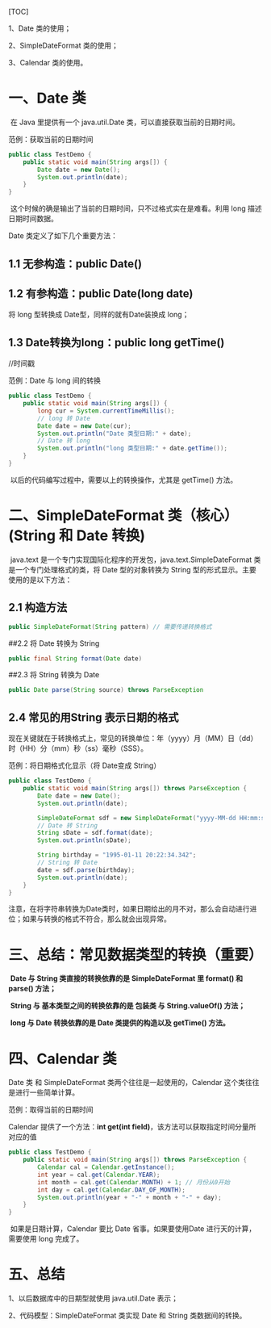 [TOC]

1、Date 类的使用；

2、SimpleDateFormat 类的使用；

3、Calendar 类的使用。

# 一、Date 类

​	在 Java 里提供有一个 java.util.Date 类，可以直接获取当前的日期时间。

范例：获取当前的日期时间

```java
public class TestDemo {
    public static void main(String args[]) {
        Date date = new Date();
        System.out.println(date);
    }
}
```

​	这个时候的确是输出了当前的日期时间，只不过格式实在是难看。利用 long 描述日期时间数据。

Date 类定义了如下几个重要方法：

## 1.1 无参构造：public Date()

## 1.2 有参构造：public Date(long date) 

 将 long 型转换成 Date型，同样的就有Date装换成 long；

## 1.3 Date转换为long：public long  **getTime()**   

 //时间戳

范例：Date 与 long 间的转换

```java
public class TestDemo {
    public static void main(String args[]) {
        long cur = System.currentTimeMillis();
        // long 转 Date
        Date date = new Date(cur);
        System.out.println("Date 类型日期:" + date);
        // Date 转 long
        System.out.println("long 类型日期:" + date.getTime());
    }
}
```

​	以后的代码编写过程中，需要以上的转换操作，尤其是 getTime() 方法。

# 二、SimpleDateFormat 类（核心）(String 和 Date 转换)

​	java.text 是一个专门实现国际化程序的开发包，java.text.SimpleDateFormat 类是一个专门处理格式的类，将 Date 型的对象转换为 String 型的形式显示。主要使用的是以下方法：

## 2.1 构造方法

```java
public SimpleDateFormat(String pattern) // 需要传递转换格式
```

##2.2 将 Date 转换为 String

```java
public final String format(Date date)
```

##2.3 将 String 转换为 Date

```java
public Date parse(String source) throws ParseException
```

## 2.4 常见的用String 表示日期的格式

​	现在关键就在于转换格式上，常见的转换单位：年（yyyy）月（MM）日（dd）时（HH）分（mm）秒（ss）毫秒（SSS）。

范例：将日期格式化显示（将 Date变成 String）

```java
public class TestDemo {
    public static void main(String args[]) throws ParseException {
        Date date = new Date();
        System.out.println(date);

        SimpleDateFormat sdf = new SimpleDateFormat("yyyy-MM-dd HH:mm:ss.SSS");
        // Date 转 String
        String sDate = sdf.format(date);
        System.out.println(sDate);

        String birthday = "1995-01-11 20:22:34.342";
        // String 转 Date
        date = sdf.parse(birthday);
        System.out.println(date);
    }
}
```

​	注意，在将字符串转换为Date类时，如果日期给出的月不对，那么会自动进行进位；如果与转换的格式不符合，那么就会出现异常。

# 三、总结：常见数据类型的转换（重要）

​	**Date 与 String 类直接的转换依靠的是 SimpleDateFormat 里 format() 和 parse() 方法；**

​	**String 与 基本类型之间的转换依靠的是 包装类 与 String.valueOf() 方法；**

​	**long 与 Date 转换依靠的是 Date 类提供的构造以及 getTime() 方法。**

# 四、Calendar 类

 Date 类 和 SimpleDateFormat 类两个往往是一起使用的，Calendar 这个类往往是进行一些简单计算。

范例：取得当前的日期时间

Calendar 提供了一个方法：**int get(int field)**，该方法可以获取指定时间分量所对应的值

```java
public class TestDemo {
    public static void main(String args[]) throws ParseException {
        Calendar cal = Calendar.getInstance();
        int year = cal.get(Calendar.YEAR);
        int month = cal.get(Calendar.MONTH) + 1; // 月份从0开始
        int day = cal.get(Calendar.DAY_OF_MONTH);
        System.out.println(year + "-" + month + "-" + day);
    }
}
```

​	如果是日期计算，Calendar 要比 Date 省事。如果要使用Date 进行天的计算，需要使用 long 完成了。

# 五、总结

1、以后数据库中的日期型就使用 java.util.Date 表示；

2、代码模型：SimpleDateFormat 类实现 Date 和 String 类数据间的转换。



